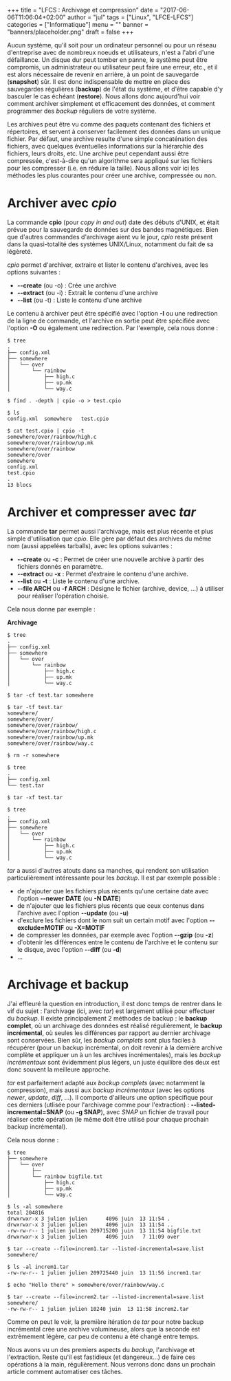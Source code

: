 +++
title      = "LFCS : Archivage et compression"
date       = "2017-06-06T11:06:04+02:00"
author     = "jul"
tags       = ["Linux", "LFCE-LFCS"]
categories = ["Informatique"]
menu       = ""
banner     = "banners/placeholder.png"
draft      = false
+++

<!-- â ê î ô û -->
<!-- é è ù à -->

Aucun système, qu'il soit pour un ordinateur personnel ou pour un réseau d'entreprise avec de nombreux noeuds et utilisateurs, n'est a l'abri d'une défaillance. Un disque dur peut tomber en panne, le système peut être compromis, un administrateur ou utilisateur peut faire une erreur, etc., et il est alors nécessaire de revenir en arrière, à un point de sauvegarde (**snapshot**) sûr. Il est donc indispensable de mettre en place des sauvegardes régulières (**backup**) de l'état du système, et d'être capable d'y basculer le cas échéant (**restore**). Nous allons donc aujourd'hui voir comment archiver simplement et efficacement des données, et comment programmer des _backup_ réguliers de votre système.  

Les archives peut être vu comme des paquets contenant des fichiers et répertoires, et servent à conserver facilement des données dans un unique fichier. Par défaut, une archive resulte d'une simple concaténation des fichiers, avec quelques éventuelles informations sur la hiérarchie des fichiers, leurs droits, etc. Une archive peut cependant aussi être compressée, c'est-à-dire qu'un algorithme sera appliqué sur les fichiers pour les compresser (i.e. en réduire la taille). Nous allons voir ici les méthodes les plus courantes pour créer une archive, compressée ou non.

# Archiver avec _cpio_

La commande **cpio** (pour _copy in and out_) date des débuts d'UNIX, et était prévue pour la sauvegarde de données sur des bandes magnétiques. Bien que d'autres commandes d'archivage aient vu le jour, _cpio_ reste présent dans la quasi-totalité des systèmes UNIX/Linux, notamment du fait de sa légèreté.

_cpio_ permet d'archiver, extraire et lister le contenu d'archives, avec les options suivantes :

- **--create** (ou -o) : Crée une archive
- **--extract** (ou -i) : Extrait le contenu d'une archive
- **--list** (ou -t) : Liste le contenu d'une archive

Le contenu à archiver peut être spécifié avec l'option **-I** ou une redirection de la ligne de commande, et l'archive en sortie peut être spécifiée avec l'option **-O** ou également une redirection. Par l'exemple, cela nous donne :

	$ tree 
	.
	├── config.xml
	├── somewhere
	│   └── over
	│       └── rainbow
	│           ├── high.c
	│           ├── up.mk
	│           └── way.c

	$ find . -depth | cpio -o > test.cpio

	$ ls
	config.xml 	somewhere 	test.cpio

	$ cat test.cpio | cpio -t
	somewhere/over/rainbow/high.c
	somewhere/over/rainbow/up.mk
	somewhere/over/rainbow
	somewhere/over
	somewhere
	config.xml
	test.cpio
	.
	13 blocs

# Archiver et compresser avec _tar_

La commande **tar** permet aussi l'archivage, mais est plus récente et plus simple d'utilisation que _cpio_. Elle gère par défaut des archives du même nom (aussi appelées tarballs), avec les options suivantes :

- **--create** ou **-c** : Permet de créer une nouvelle archive à partir des fichiers donnés en paramètre.
- **--extract** ou **-x** : Permet d'extraire le contenu d'une archive.
- **--list** ou **-t** : Liste le contenu d'une archive.
- **--file ARCH** ou **-f ARCH** : Désigne le fichier (archive, device, ...) à utiliser pour réaliser l'opération choisie.

Cela nous donne par exemple :

**Archivage**

	$ tree
	.
	├── config.xml
	├── somewhere
	│   └── over
	│       └── rainbow
	│           ├── high.c
	│           ├── up.mk
	│           └── way.c

	$ tar -cf test.tar somewhere

	$ tar -tf test.tar
	somewhere/
	somewhere/over/
	somewhere/over/rainbow/
	somewhere/over/rainbow/high.c
	somewhere/over/rainbow/up.mk
	somewhere/over/rainbow/way.c

	$ rm -r somewhere

	$ tree
	.
	├── config.xml
	└── test.tar

	$ tar -xf test.tar

	$ tree
	.
	├── config.xml
	├── somewhere
	│   └── over
	│       └── rainbow
	│           ├── high.c
	│           ├── up.mk
	│           └── way.c


_tar_ a aussi d'autres atouts dans sa manches, qui rendent son utilisation particulièrement intéressante pour les _backup_. Il est par exemple possible :

- de n'ajouter que les fichiers plus récents qu'une certaine date avec l'option **--newer DATE** (ou **-N DATE**)
- de n'ajouter que les fichiers plus récents que ceux contenus dans l'archive avec l'option **--update** (ou **-u**)
- d'exclure les fichiers dont le nom suit un certain motif avec l'option **--exclude=MOTIF** ou **-X=MOTIF**
- de compresser les données, par exemple avec l'option **--gzip** (ou **-z**)
- d'obtenir les différences entre le contenu de l'archive et le contenu sur le disque, avec l'option **--diff** (ou **-d**)
- ...


# Archivage et backup

J'ai effleuré la question en introduction, il est donc temps de rentrer dans le vif du sujet : l'archivage (ici, avec _tar_) est largement utilisé pour effectuer du _backup_. Il existe principalement 2 méthodes de backup : le **backup complet**, où un archivage des données est réalisé régulièrement, le **backup incrémental**, où seules les différences par rapport au dernier archivage sont conservées. Bien sûr, les _backup complets_ sont plus faciles à récupérer (pour un backup incrémental, on doit revenir à la dernière archive complète et appliquer un à un les archives incrémentales), mais les _backup incrémentaux_ sont évidemment plus légers, un juste équilibre des deux est donc souvent la meilleure approche.

_tar_ est parfaitement adapté aux _backup complets_ (avec notamment la compression), mais aussi aux _backup incrémentaux_ (avec les options _newer_, _update_, _diff_, ...). Il comporte d'ailleurs une option spécifique pour ces derniers (utlisée pour l'archivage comme pour l'extraction) : **--listed-incremental=SNAP** (ou **-g SNAP**), avec _SNAP_ un fichier de travail pour réaliser cette opération (le même doit être utilisé pour chaque prochain backup incrémental).

Cela nous donne :

	$ tree
	├── somewhere
	│   └── over
	│       ├── 
	│       └── rainbow bigfile.txt
	│           ├── high.c
	│           ├── up.mk
	│           └── way.c

	$ ls -al somewhere
	total 204816
	drwxrwxr-x 3 julien julien      4096 juin  13 11:54 .
	drwxrwxr-x 3 julien julien      4096 juin  13 11:54 ..
	-rw-rw-r-- 1 julien julien 209715200 juin  13 11:54 bigfile.txt
	drwxrwxr-x 3 julien julien      4096 juin   7 11:09 over

	$ tar --create --file=increm1.tar --listed-incremental=save.list somewhere/

	$ ls -al increm1.tar
	-rw-rw-r-- 1 julien julien 209725440 juin  13 11:56 increm1.tar

	$ echo "Hello there" > somewhere/over/rainbow/way.c

	$ tar --create --file=increm2.tar --listed-incremental=save.list somewhere/
	-rw-rw-r-- 1 julien julien 10240 juin  13 11:58 increm2.tar

Comme on peut le voir, la première itération de _tar_ pour notre backup incrémental crée une archive volumineuse, alors que la seconde est extrèmement légère, car peu de contenu a été changé entre temps.

Nous avons vu un des premiers aspects du _backup_, l'archivage et l'extraction. Reste qu'il est fastidieux (et dangereux...) de faire ces opérations à la main, régulièrement. Nous verrons donc dans un prochain article comment automatiser ces tâches.



<!-- tar is easier to use than cpio:

    When creating a tar archive, for each directory given as an argument, all files and subdirectories will be included in the archive.
    When restoring it reconstitutes directories as necessary.
    It even has a --newer option that lets you do incremental backups.
    The version of tar used in Linux can also handle backups that do not fit on one tape or whatever device you use.


Below are a few example of how to use tar for backups:



    Create an archive using -c or --create:

    $ tar --create --file /dev/st0 /root
    $ tar -cvf /dev/st0 /root

    You can specify a device or file with the -f or --file options.
     
    Create with multi volume option using -M or --multi-volume if your backup won't fit on one device:

    $ tar -cMf /dev/st0 /root

    You will be prompted to put next tape when needed.
     
    Verify files with compare option using -d or --compare:

    $ tar --compare --verbose --file /dev/st0
    $ tar -dvf /dev/st0

    After you make a backup, you can make sure that it is complete and correct using the above verification option. -->
